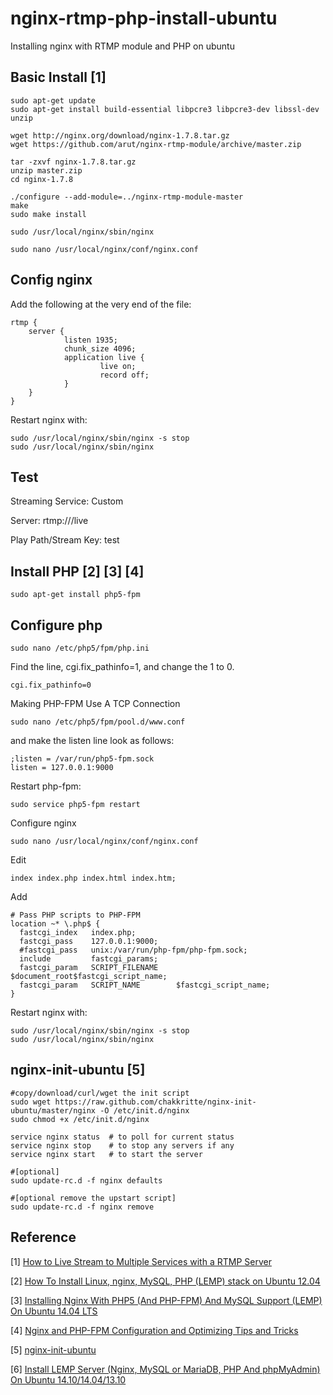 nginx-rtmp-php-install-ubuntu
=========================
Installing nginx with RTMP module and PHP on ubuntu

## Basic Install [1] ##
    sudo apt-get update
    sudo apt-get install build-essential libpcre3 libpcre3-dev libssl-dev unzip
    
    wget http://nginx.org/download/nginx-1.7.8.tar.gz
    wget https://github.com/arut/nginx-rtmp-module/archive/master.zip
    
    tar -zxvf nginx-1.7.8.tar.gz
    unzip master.zip
    cd nginx-1.7.8
    
    ./configure --add-module=../nginx-rtmp-module-master
    make
    sudo make install
    
    sudo /usr/local/nginx/sbin/nginx
    
    sudo nano /usr/local/nginx/conf/nginx.conf
    
## Config nginx ##
  Add the following at the very end of the file:
    
    rtmp {
        server {
                listen 1935;
                chunk_size 4096;
                application live {
                        live on;
                        record off;
                }
        }
    }
    
  Restart nginx with:
  
    sudo /usr/local/nginx/sbin/nginx -s stop
    sudo /usr/local/nginx/sbin/nginx
    
## Test ##
  Streaming Service: Custom
  
  Server: rtmp://<your server ip>/live
  
  Play Path/Stream Key: test
  
  
## Install PHP [2] [3] [4] ##
    sudo apt-get install php5-fpm
  
## Configure php ##
    sudo nano /etc/php5/fpm/php.ini
    
  Find the line, cgi.fix_pathinfo=1, and change the 1 to 0.
  
    cgi.fix_pathinfo=0
    
  Making PHP-FPM Use A TCP Connection
  
    sudo nano /etc/php5/fpm/pool.d/www.conf
  
  and make the listen line look as follows:
  
    ;listen = /var/run/php5-fpm.sock
    listen = 127.0.0.1:9000
    
  Restart php-fpm:
  
    sudo service php5-fpm restart
    
  Configure nginx
  
    sudo nano /usr/local/nginx/conf/nginx.conf
    
  Edit
  
    index index.php index.html index.htm;
    
  Add
  
    # Pass PHP scripts to PHP-FPM
    location ~* \.php$ {
      fastcgi_index   index.php;
      fastcgi_pass    127.0.0.1:9000;
      #fastcgi_pass   unix:/var/run/php-fpm/php-fpm.sock;
      include         fastcgi_params;
      fastcgi_param   SCRIPT_FILENAME    $document_root$fastcgi_script_name;
      fastcgi_param   SCRIPT_NAME        $fastcgi_script_name;
    }
    
  Restart nginx with:
  
    sudo /usr/local/nginx/sbin/nginx -s stop
    sudo /usr/local/nginx/sbin/nginx
    
## nginx-init-ubuntu [5] ##

    #copy/download/curl/wget the init script
    sudo wget https://raw.github.com/chakkritte/nginx-init-ubuntu/master/nginx -O /etc/init.d/nginx
    sudo chmod +x /etc/init.d/nginx
    
    service nginx status  # to poll for current status
    service nginx stop    # to stop any servers if any
    service nginx start   # to start the server
    
    #[optional] 
    sudo update-rc.d -f nginx defaults

    #[optional remove the upstart script]
    sudo update-rc.d -f nginx remove

    
## Reference ##
  [1] [How to Live Stream to Multiple Services with a RTMP Server](http://linustechtips.com/main/topic/174603-how-to-live-stream-to-multiple-services-with-a-rtmp-server/)
  
  [2] [How To Install Linux, nginx, MySQL, PHP (LEMP) stack on Ubuntu 12.04](https://www.digitalocean.com/community/tutorials/how-to-install-linux-nginx-mysql-php-lemp-stack-on-ubuntu-12-04)
  
  [3] [Installing Nginx With PHP5 (And PHP-FPM) And MySQL Support (LEMP) On Ubuntu 14.04 LTS](http://www.howtoforge.com/installing-nginx-with-php5-fpm-and-mysql-on-ubuntu-14.04-lts-lemp)
  
  [4] [Nginx and PHP-FPM Configuration and Optimizing Tips and Tricks](http://www.if-not-true-then-false.com/2011/nginx-and-php-fpm-configuration-and-optimizing-tips-and-tricks/)
  
  [5] [nginx-init-ubuntu](https://github.com/JasonGiedymin/nginx-init-ubuntu)
  
  [6] [Install LEMP Server (Nginx, MySQL or MariaDB, PHP And phpMyAdmin) On Ubuntu 14.10/14.04/13.10](http://www.unixmen.com/install-lemp-server-nginx-mysql-mariadb-php-phpmyadmin-ubuntu-14-1014-0413-10/)
  
  
  
  
  

  
